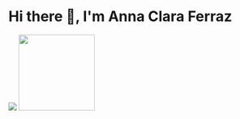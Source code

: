 # Hi there 👋, I'm Anna Clara Ferraz

<div>
    <img src="https://github-readme-stats.vercel.app/api?username=annaclaraf&count_private=true&show_icons=true&hide=prs,contribs&include_all_commits=true&theme=omni">
    <img height="150em" src="https://github-readme-stats.vercel.app/api/top-langs/?username=annaclaraf&layout=compact&langs_count=8&theme=omni">
</div>

